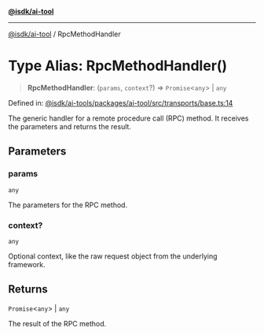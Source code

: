 [**@isdk/ai-tool**](../README.md)

***

[@isdk/ai-tool](../globals.md) / RpcMethodHandler

# Type Alias: RpcMethodHandler()

> **RpcMethodHandler**: (`params`, `context`?) => `Promise`\<`any`\> \| `any`

Defined in: [@isdk/ai-tools/packages/ai-tool/src/transports/base.ts:14](https://github.com/isdk/ai-tool.js/blob/4ebf370aaec9c78535cb40ffc19656d7bddcb145/src/transports/base.ts#L14)

The generic handler for a remote procedure call (RPC) method.
It receives the parameters and returns the result.

## Parameters

### params

`any`

The parameters for the RPC method.

### context?

`any`

Optional context, like the raw request object from the underlying framework.

## Returns

`Promise`\<`any`\> \| `any`

The result of the RPC method.
